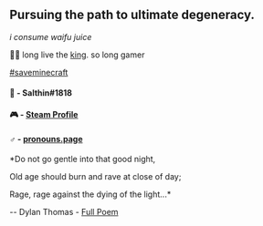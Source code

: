 ## Pursuing the path to ultimate degeneracy.  
*i consume waifu juice*

👑🐽 long live the [king](https://technoblade.com/). so long gamer

[#saveminecraft](https://discord.gg/saveminecraft)


#### 💬 - Salthin#1818
#### 🎮 - [Steam Profile](https://steamcommunity.com/id/salthin/)
#### ♂️ - [pronouns.page](https://en.pronouns.page/@salthin)


*Do not go gentle into that good night,

Old age should burn and rave at close of day;

Rage, rage against the dying of the light...*

 -- Dylan Thomas - [Full Poem](https://poets.org/poem/do-not-go-gentle-good-night)